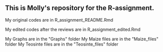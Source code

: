## This is Molly's repository for the R-assignment.

My original codes are in R_assignment_README.Rmd 

My edited codes after the reviews are in R_assignment_edited.Rmd

My Graphs are in the "Graphs" folder
My Maize files are in the "Maize_files" folder
My Teosinte files are in the "Teosinte_files" folder
